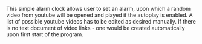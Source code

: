 This simple alarm clock allows user to set an alarm, upon which a random video from youtube will be opened and played if the autoplay is enabled. A list of possible youtube videos has to be edited as desired manually. If there is no text document of video links - one would be created automatically upon first start of the program.
